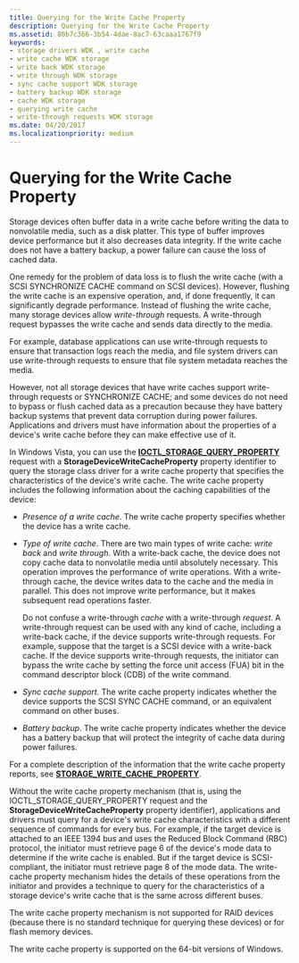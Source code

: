 ```yaml
---
title: Querying for the Write Cache Property
description: Querying for the Write Cache Property
ms.assetid: 80b7c366-3b54-4dae-8ac7-63caaa1767f9
keywords:
- storage drivers WDK , write cache
- write cache WDK storage
- write back WDK storage
- write through WDK storage
- sync cache support WDK storage
- battery backup WDK storage
- cache WDK storage
- querying write cache
- write-through requests WDK storage
ms.date: 04/20/2017
ms.localizationpriority: medium
---
```


# Querying for the Write Cache Property


Storage devices often buffer data in a write cache before writing the data to nonvolatile media, such as a disk platter. This type of buffer improves device performance but it also decreases data integrity. If the write cache does not have a battery backup, a power failure can cause the loss of cached data.

One remedy for the problem of data loss is to flush the write cache (with a SCSI SYNCHRONIZE CACHE command on SCSI devices). However, flushing the write cache is an expensive operation, and, if done frequently, it can significantly degrade performance. Instead of flushing the write cache, many storage devices allow *write-through* requests. A write-through request bypasses the write cache and sends data directly to the media.

For example, database applications can use write-through requests to ensure that transaction logs reach the media, and file system drivers can use write-through requests to ensure that file system metadata reaches the media.

However, not all storage devices that have write caches support write-through requests or SYNCHRONIZE CACHE; and some devices do not need to bypass or flush cached data as a precaution because they have battery backup systems that prevent data corruption during power failures. Applications and drivers must have information about the properties of a device's write cache before they can make effective use of it.

In Windows Vista, you can use the [**IOCTL\_STORAGE\_QUERY\_PROPERTY**](/windows-hardware/drivers/ddi/ntddstor/ni-ntddstor-ioctl_storage_query_property) request with a **StorageDeviceWriteCacheProperty** property identifier to query the storage class driver for a write cache property that specifies the characteristics of the device's write cache. The write cache property includes the following information about the caching capabilities of the device:

-   *Presence of a write cache*. The write cache property specifies whether the device has a write cache.

-   *Type of write cache*. There are two main types of write cache: *write back* and *write through*. With a write-back cache, the device does not copy cache data to nonvolatile media until absolutely necessary. This operation improves the performance of write operations. With a write-through cache, the device writes data to the cache and the media in parallel. This does not improve write performance, but it makes subsequent read operations faster.

    Do not confuse a write-through *cache* with a write-through *request*. A write-through request can be used with any kind of cache, including a write-back cache, if the device supports write-through requests. For example, suppose that the target is a SCSI device with a write-back cache. If the device supports write-through requests, the initiator can bypass the write cache by setting the force unit access (FUA) bit in the command descriptor block (CDB) of the write command.

-   *Sync cache support*. The write cache property indicates whether the device supports the SCSI SYNC CACHE command, or an equivalent command on other buses.

-   *Battery backup*. The write cache property indicates whether the device has a battery backup that will protect the integrity of cache data during power failures.

For a complete description of the information that the write cache property reports, see [**STORAGE\_WRITE\_CACHE\_PROPERTY**](/windows-hardware/drivers/ddi/ntddstor/ns-ntddstor-_storage_write_cache_property).

Without the write cache property mechanism (that is, using the IOCTL\_STORAGE\_QUERY\_PROPERTY request and the **StorageDeviceWriteCacheProperty** property identifier), applications and drivers must query for a device's write cache characteristics with a different sequence of commands for every bus. For example, if the target device is attached to an IEEE 1394 bus and uses the Reduced Block Command (RBC) protocol, the initiator must retrieve page 6 of the device's mode data to determine if the write cache is enabled. But if the target device is SCSI-compliant, the initiator must retrieve page 8 of the mode data. The write-cache property mechanism hides the details of these operations from the initiator and provides a technique to query for the characteristics of a storage device's write cache that is the same across different buses.

The write cache property mechanism is not supported for RAID devices (because there is no standard technique for querying these devices) or for flash memory devices.

The write cache property is supported on the 64-bit versions of Windows.

 

